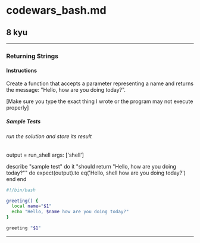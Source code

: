 # codewars_bash.md
## 8 kyu
---
### Returning Strings
#### Instructions
Create a function that accepts a parameter representing a name and returns the message: "Hello, <name> how are you doing today?".

[Make sure you type the exact thing I wrote or the program may not execute properly]

##### Sample Tests
###### run the solution and store its result
 output = run_shell args: ['shell']

 describe "sample test" do
   it "should return \"Hello, <name> how are you doing today?\"" do
     expect(output).to eq('Hello, shell how are you doing today?')
   end
 end


```bash
#!/bin/bash

greeting() {
  local name="$1"
  echo "Hello, $name how are you doing today?"
}

greeting "$1"
```

---
